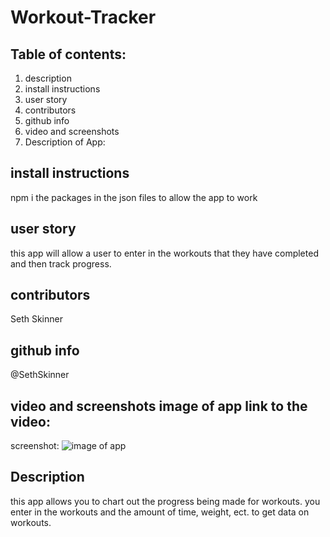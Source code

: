 # Workout-Tracker

## Table of contents:
1. description
2. install instructions
3. user story
4. contributors
5. github info
6. video and screenshots
7. Description of App:

## install instructions
npm i the packages in the json files to allow the app to work

## user story
this app will allow a user to enter in the workouts that they have completed and then track progress.

## contributors
Seth Skinner

## github info
@SethSkinner

## video and screenshots image of app link to the video:
screenshot: ![image of app](https://drive.google.com/file/d/1t0bf8R1FJt5fa-O-GcZzhwN6Id1MIgi_/view?usp=sharing)

## Description
this app allows you to chart out the progress being made for workouts. you enter in the workouts and 
the amount of time, weight, ect. to get data on workouts.
